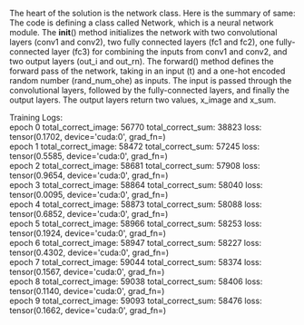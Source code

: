 The heart of the solution is the network class.
Here is the summary of same: <br>
The code is defining a class called Network, which is a neural network module. The __init__() method initializes the network with two convolutional layers (conv1 and conv2), two fully connected layers (fc1 and fc2), one fully-connected layer (fc3) for combining the inputs from conv1 and conv2, and two output layers (out_i and out_rn). The forward() method defines the forward pass of the network, taking in an input (t) and a one-hot encoded random number (rand_num_ohe) as inputs. The input is passed through the convolutional layers, followed by the fully-connected layers, and finally the output layers. The output layers return two values, x_image and x_sum.

Training Logs:
<br>
epoch 0 total_correct_image: 56770 total_correct_sum: 38823 loss: tensor(0.1702, device='cuda:0', grad_fn=<AddBackward0>)<br>
epoch 1 total_correct_image: 58472 total_correct_sum: 57245 loss: tensor(0.5585, device='cuda:0', grad_fn=<AddBackward0>)<br>
epoch 2 total_correct_image: 58681 total_correct_sum: 57908 loss: tensor(0.9654, device='cuda:0', grad_fn=<AddBackward0>)<br>
epoch 3 total_correct_image: 58864 total_correct_sum: 58040 loss: tensor(0.0095, device='cuda:0', grad_fn=<AddBackward0>)<br>
epoch 4 total_correct_image: 58873 total_correct_sum: 58088 loss: tensor(0.6852, device='cuda:0', grad_fn=<AddBackward0>)<br>
epoch 5 total_correct_image: 58966 total_correct_sum: 58253 loss: tensor(0.1924, device='cuda:0', grad_fn=<AddBackward0>)<br>
epoch 6 total_correct_image: 58947 total_correct_sum: 58227 loss: tensor(0.4302, device='cuda:0', grad_fn=<AddBackward0>)<br>
epoch 7 total_correct_image: 59044 total_correct_sum: 58374 loss: tensor(0.1567, device='cuda:0', grad_fn=<AddBackward0>)<br>
epoch 8 total_correct_image: 59038 total_correct_sum: 58406 loss: tensor(0.1140, device='cuda:0', grad_fn=<AddBackward0>)<br>
epoch 9 total_correct_image: 59093 total_correct_sum: 58476 loss: tensor(0.1662, device='cuda:0', grad_fn=<AddBackward0>)<br>